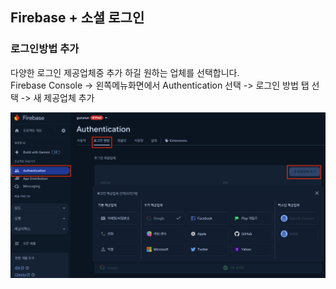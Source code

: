 ## Firebase + 소셜 로그인

### 로그인방법 추가

다양한 로그인 제공업체중 추가 하길 원하는 업체를 선택합니다. <br>
Firebase Console -> 왼쪽메뉴화면에서 Authentication 선택 -> 로그인 방법 탭 선택 -> 새 제공업체 추가

<img src="images/firebase_authentication.png" alt="로그인추가방법" style="max-width: 100%; width: 800px; height: auto;">
